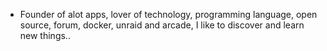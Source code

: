 - Founder of alot apps, lover of technology, programming language, open source, forum, docker, unraid and arcade, I like to discover and learn new things..
  <br>





























































































































































































































































































































































































































































































































































































































































































































































































































